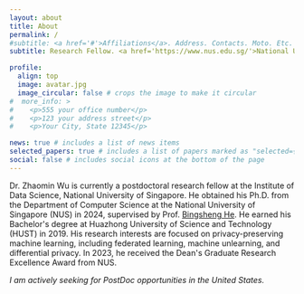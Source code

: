 ```yaml
---
layout: about
title: About
permalink: /
#subtitle: <a href='#'>Affiliations</a>. Address. Contacts. Moto. Etc.
subtitle: Research Fellow. <a href='https://www.nus.edu.sg/'>National University of Singapore</a>. zhaomin@nus.edu.sg

profile:
  align: top
  image: avatar.jpg
  image_circular: false # crops the image to make it circular
#  more_info: >
#    <p>555 your office number</p>
#    <p>123 your address street</p>
#    <p>Your City, State 12345</p>

news: true # includes a list of news items
selected_papers: true # includes a list of papers marked as "selected={true}"
social: false # includes social icons at the bottom of the page
---
```


Dr. Zhaomin Wu is currently a postdoctoral research fellow at the Institute of Data Science, National University of Singapore. He obtained his Ph.D. from the Department of Computer Science at the National University of Singapore (NUS) in 2024, supervised by Prof. [Bingsheng He](https://www.comp.nus.edu.sg/~hebs/). He earned his Bachelor's degree at Huazhong University of Science and Technology (HUST) in 2019. His research interests are focused on privacy-preserving machine learning, including federated learning, machine unlearning, and differential privacy. In 2023, he received the Dean's Graduate Research Excellence Award from NUS.

_I am actively seeking for PostDoc opportunities in the United States._